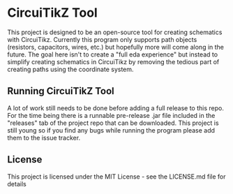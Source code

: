 # CircuiTikZ Tool
This project is designed to be an open-source tool for creating schematics with CircuiTikz. 
Currently this program only supports path objects (resistors, capacitors, wires, etc.) but hopefully more will come along in the future. 
The goal here isn't to create a "full eda experience" but instead to simplify creating schematics in CircuiTikz by removing the tedious part of creating paths using the coordinate system. 

## Running CircuiTikZ Tool
A lot of work still needs to be done before adding a full release to this repo.
For the time being there is a runnable pre-release .jar file included in the "releases" tab of the project repo that can be downloaded. 
This project is still young so if you find any bugs while running the program please add them to the issue tracker.

## License
This project is licensed under the MIT License - see the LICENSE.md file for details
